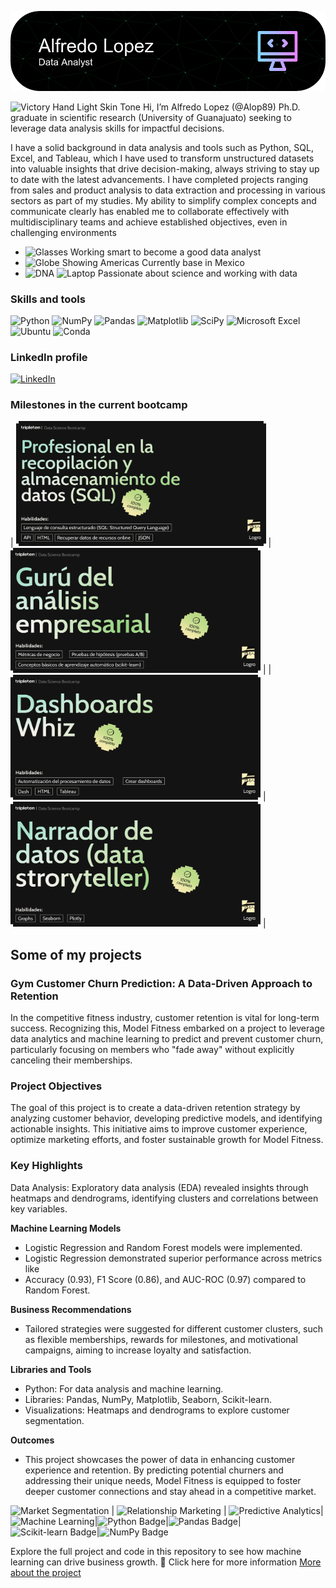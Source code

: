![Header](https://github.com/Alop89/Alop89/blob/main/github-header-image.png)

<img src="https://raw.githubusercontent.com/Tarikul-Islam-Anik/Animated-Fluent-Emojis/master/Emojis/Hand%20gestures/Victory%20Hand%20Light%20Skin%20Tone.png" alt="Victory Hand Light Skin Tone" width="25" height="25" /> Hi, I’m Alfredo Lopez (@Alop89)
Ph.D. graduate in scientific research (University of Guanajuato) seeking to leverage data analysis skills for impactful decisions.

I have a solid background in data analysis and tools such as Python, SQL, Excel, and Tableau, which I have used to transform unstructured datasets into valuable insights that drive decision-making, always striving to stay up to date with the latest advancements. I have completed projects ranging from sales and product analysis to data extraction and processing in various sectors as part of my studies. My ability to simplify complex concepts and communicate clearly has enabled me to collaborate effectively with multidisciplinary teams and achieve established objectives, even in challenging environments



* <img src="https://raw.githubusercontent.com/Tarikul-Islam-Anik/Animated-Fluent-Emojis/master/Emojis/Objects/Glasses.png" alt="Glasses" width="25" height="25" /> Working smart to become a good data analyst
* <img src="https://raw.githubusercontent.com/Tarikul-Islam-Anik/Animated-Fluent-Emojis/master/Emojis/Travel%20and%20places/Globe%20Showing%20Americas.png" alt="Globe Showing Americas" width="25" height="25" /> Currently base in Mexico
* <img src="https://raw.githubusercontent.com/Tarikul-Islam-Anik/Animated-Fluent-Emojis/master/Emojis/Objects/DNA.png" alt="DNA" width="25" height="25" /> <img src="https://raw.githubusercontent.com/Tarikul-Islam-Anik/Animated-Fluent-Emojis/master/Emojis/Objects/Laptop.png" alt="Laptop" width="25" height="25" /> Passionate about science and working with data

### Skills and tools
![Python](https://img.shields.io/badge/python-3670A0?style=for-the-badge&logo=python&logoColor=ffdd54)
![NumPy](https://img.shields.io/badge/numpy-%23013243.svg?style=for-the-badge&logo=numpy&logoColor=white)
![Pandas](https://img.shields.io/badge/pandas-%23150458.svg?style=for-the-badge&logo=pandas&logoColor=white)
![Matplotlib](https://img.shields.io/badge/Matplotlib-%23ffffff.svg?style=for-the-badge&logo=Matplotlib&logoColor=black)
![SciPy](https://img.shields.io/badge/SciPy-%230C55A5.svg?style=for-the-badge&logo=scipy&logoColor=%white)
![Microsoft Excel](https://img.shields.io/badge/Microsoft_Excel-217346?style=for-the-badge&logo=microsoft-excel&logoColor=white)
![Ubuntu](https://img.shields.io/badge/Ubuntu-E95420?style=for-the-badge&logo=ubuntu&logoColor=white)
![Conda](https://img.shields.io/badge/conda-342B029.svg?&style=for-the-badge&logo=anaconda&logoColor=white)

### LinkedIn profile
[![LinkedIn](https://img.shields.io/badge/linkedin-%230077B5.svg?style=for-the-badge&logo=linkedin&logoColor=white)](https://www.linkedin.com/in/jose-alfredo-lopez-castro/)


### Milestones in the current bootcamp


| <img src="https://github.com/Alop89/Alop89/blob/main/sql.png" width="400" height="200"/> | <img src="https://github.com/Alop89/Alop89/blob/main/guru.png" width="400" height="200"/> |
| <img src="https://github.com/Alop89/Alop89/blob/main/tableau.png" width="400" height="200"/> | <img src="https://github.com/Alop89/Alop89/blob/main/story_teller.png" width="400" height="200"/> |


## Some of my projects

### Gym Customer Churn Prediction: A Data-Driven Approach to Retention
In the competitive fitness industry, customer retention is vital for long-term success. Recognizing this, Model Fitness embarked on a project to leverage data analytics and machine learning to predict and prevent customer churn, particularly focusing on members who "fade away" without explicitly canceling their memberships.

### Project Objectives
The goal of this project is to create a data-driven retention strategy by analyzing customer behavior, developing predictive models, and identifying actionable insights. This initiative aims to improve customer experience, optimize marketing efforts, and foster sustainable growth for Model Fitness.

### Key Highlights
Data Analysis: Exploratory data analysis (EDA) revealed insights through heatmaps and dendrograms, identifying clusters and correlations between key variables.

**Machine Learning Models**
* Logistic Regression and Random Forest models were implemented.
* Logistic Regression demonstrated superior performance across metrics like 
* Accuracy (0.93), F1 Score (0.86), and AUC-ROC (0.97) compared to Random Forest.

**Business Recommendations**
* Tailored strategies were suggested for different customer clusters, such as flexible memberships, rewards for milestones, and motivational campaigns, aiming to increase loyalty and satisfaction.

**Libraries and Tools**
* Python: For data analysis and machine learning.
* Libraries: Pandas, NumPy, Matplotlib, Seaborn, Scikit-learn.
* Visualizations: Heatmaps and dendrograms to explore customer segmentation.

**Outcomes**
* This project showcases the power of data in enhancing customer experience and retention. By predicting potential churners and addressing their unique needs, Model Fitness is equipped to foster deeper customer connections and stay ahead in a competitive market.

<img src="https://img.shields.io/badge/-Market%20Segmentation-000000?style=flat&logo=googleanalytics" alt="Market Segmentation" /> | <img src="https://img.shields.io/badge/-Relationship%20Marketing-000000?style=flat&logo=handshake" alt="Relationship Marketing" /> | <img src="https://img.shields.io/badge/-Predictive%20Analytics-000000?style=flat&logo=datadog" alt="Predictive Analytics" />|<img src="https://img.shields.io/badge/-Machine%20Learning-000000?style=flat&logo=tensorflow" alt="Machine Learning" />|<img src="https://img.shields.io/badge/-Python-000000?style=flat&logo=python" alt="Python Badge" />|<img src="https://img.shields.io/badge/-Pandas-000000?style=flat&logo=pandas" alt="Pandas Badge" />|<img src="https://img.shields.io/badge/-Scikit--learn-000000?style=flat&logo=scikit-learn" alt="Scikit-learn Badge" />|<img src="https://img.shields.io/badge/-NumPy-000000?style=flat&logo=numpy" alt="NumPy Badge" />


Explore the full project and code in this repository to see how machine learning can drive business growth. 💪
Click here for more information [More about the project](https://github.com/Alop89/Gym_churn_prediction)

